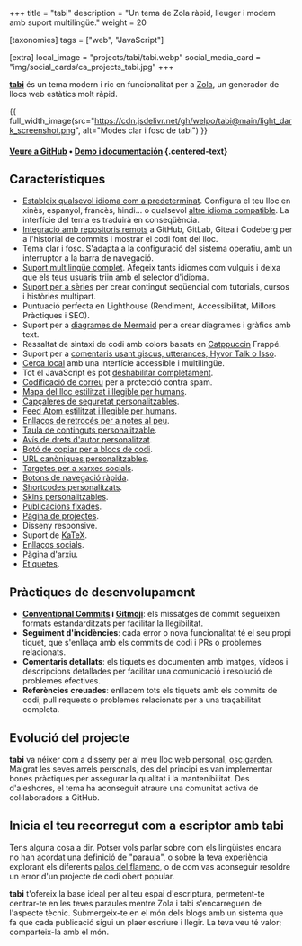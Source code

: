 +++
title = "tabi"
description = "Un tema de Zola ràpid, lleuger i modern amb suport multilingüe."
weight = 20

[taxonomies]
tags = ["web", "JavaScript"]

[extra]
local_image = "projects/tabi/tabi.webp"
social_media_card = "img/social_cards/ca_projects_tabi.jpg"
+++

[**tabi**](https://github.com/welpo/tabi) és un tema modern i ric en funcionalitat per a [Zola](https://www.getzola.org/), un generador de llocs web estàtics molt ràpid.

{{ full_width_image(src="https://cdn.jsdelivr.net/gh/welpo/tabi@main/light_dark_screenshot.png", alt="Modes clar i fosc de tabi") }}

#### [Veure a GitHub](https://github.com/welpo/tabi) • [Demo i documentación](https://welpo.github.io/tabi/ca/) {.centered-text}

## Característiques

- [Estableix qualsevol idioma com a predeterminat](https://welpo.github.io/tabi/ca/blog/faq-languages/#com-estableixo-la-llengua-predeterminada-del-meu-lloc). Configura el teu lloc en xinès, espanyol, francès, hindi… o qualsevol [altre idioma compatible](https://welpo.github.io/tabi/ca/blog/faq-languages/#quines-llengues-admet-tabi). La interfície del tema es traduirà en conseqüència.
- [Integració amb repositoris remots](https://welpo.github.io/tabi/ca/blog/mastering-tabi-settings#integracio-amb-repositoris-git) a GitHub, GitLab, Gitea i Codeberg per a l'historial de commits i mostrar el codi font del lloc.
- Tema clar i fosc. S'adapta a la configuració del sistema operatiu, amb un interruptor a la barra de navegació.
- [Suport multilingüe complet](https://welpo.github.io/tabi/ca/blog/faq-languages/#com-gestiona-tabi-el-suport-multilingue). Afegeix tants idiomes com vulguis i deixa que els teus usuaris triin amb el selector d'idioma.
- [Suport per a sèries](https://welpo.github.io/tabi/ca/blog/series/) per crear contingut seqüencial com tutorials, cursos i històries multipart.
- Puntuació perfecta en Lighthouse (Rendiment, Accessibilitat, Millors Pràctiques i SEO).
- Suport per a [diagrames de Mermaid](https://welpo.github.io/tabi/ca/blog/shortcodes/#diagrames-de-mermaid) per a crear diagrames i gràfics amb text.
- Ressaltat de sintaxi de codi amb colors basats en [Catppuccin](https://github.com/catppuccin/catppuccin) Frappé.
- Suport per a [comentaris usant giscus, utterances, Hyvor Talk o Isso](https://welpo.github.io/tabi/ca/blog/comments/).
- [Cerca local](https://welpo.github.io/tabi/ca/blog/mastering-tabi-settings/#cerca) amb una interfície accessible i multilingüe.
- Tot el JavaScript es pot [deshabilitar completament](https://welpo.github.io/tabi/ca/blog/javascript/).
- [Codificació de correu](https://welpo.github.io/tabi/ca/blog/mastering-tabi-settings/#correu-electronic-codificat) per a protecció contra spam.
- [Mapa del lloc estilitzat i llegible per humans](https://welpo.github.io/tabi/sitemap.xml).
- [Capçaleres de seguretat personalitzables](https://welpo.github.io/tabi/ca/blog/security/).
- [Feed Atom estilitzat i llegible per humans](https://welpo.github.io/tabi/ca/atom.xml).
- [Enllaços de retrocés per a notes al peu](https://welpo.github.io/tabi/ca/blog/mastering-tabi-settings/#enllacos-de-retorn-a-les-notes-a-peu-de-pagina).
- [Taula de continguts personalitzable](https://welpo.github.io/tabi/ca/blog/toc/).
- [Avís de drets d'autor personalitzat](https://welpo.github.io/tabi/ca/blog/mastering-tabi-settings/#copyright).
- [Botó de copiar per a blocs de codi](https://welpo.github.io/tabi/ca/blog/mastering-tabi-settings/#boto-de-copiar-en-blocs-de-codi).
- [URL canòniques personalitzables](https://welpo.github.io/tabi/ca/blog/mastering-tabi-settings/#url-canonica).
- [Targetes per a xarxes socials](https://welpo.github.io/tabi/ca/blog/mastering-tabi-settings/#targetes-per-a-xarxes-socials).
- [Botons de navegació ràpida](https://welpo.github.io/tabi/ca/blog/mastering-tabi-settings/#botons-de-navegacio-rapida).
- [Shortcodes personalitzats](https://welpo.github.io/tabi/ca/blog/shortcodes/).
- [Skins personalitzables](https://welpo.github.io/tabi/ca/blog/customise-tabi/).
- [Publicacions fixades](https://welpo.github.io/tabi/ca/blog/mastering-tabi-settings/#fixar-entrades).
- [Pàgina de projectes](https://welpo.github.io/tabi/ca/projects/).
- Disseny responsive.
- Suport de [KaTeX](https://katex.org/).
- [Enllaços socials](https://welpo.github.io/tabi/ca/blog/mastering-tabi-settings/#icones-de-xarxes-socials).
- [Pàgina d'arxiu](https://welpo.github.io/tabi/ca/archive/).
- [Etiquetes](https://welpo.github.io/tabi/ca/blog/mastering-tabi-settings/#etiquetes).

## Pràctiques de desenvolupament

- **[Conventional Commits](https://www.conventionalcommits.org) i [Gitmoji](https://gitmoji.dev/)**: els missatges de commit segueixen formats estandarditzats per facilitar la llegibilitat.
- **Seguiment d'incidències**: cada error o nova funcionalitat té el seu propi tiquet, que s'enllaça amb els commits de codi i PRs o problemes relacionats.
- **Comentaris detallats**: els tiquets es documenten amb imatges, vídeos i descripcions detallades per facilitar una comunicació i resolució de problemes efectives.
- **Referències creuades**: enllacem tots els tiquets amb els commits de codi, pull requests o problemes relacionats per a una traçabilitat completa.

## Evolució del projecte

**tabi** va néixer com a disseny per al meu lloc web personal, [osc.garden](https://osc.garden). Malgrat les seves arrels personals, des del principi es van implementar bones pràctiques per assegurar la qualitat i la mantenibilitat. Des d'aleshores, el tema ha aconseguit atraure una comunitat activa de col·laboradors a GitHub.

## Inicia el teu recorregut com a escriptor amb tabi

Tens alguna cosa a dir. Potser vols parlar sobre com els lingüistes encara no han acordat una [definició de "paraula"](https://ca.wikipedia.org/wiki/Mot), o sobre la teva experiència explorant els diferents [palos del flamenc](https://ca.wikipedia.org/wiki/Estils_flamencs), o de com vas aconseguir resoldre un error d'un projecte de codi obert popular.

**tabi** t'ofereix la base ideal per al teu espai d'escriptura, permetent-te centrar-te en les teves paraules mentre Zola i tabi s'encarreguen de l'aspecte tècnic. Submergeix-te en el món dels blogs amb un sistema que fa que cada publicació sigui un plaer escriure i llegir. La teva veu té valor; comparteix-la amb el món.
